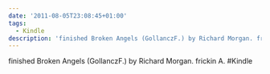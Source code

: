```yaml
---
date: '2011-08-05T23:08:45+01:00'
tags:
  - Kindle
description: 'finished Broken Angels (GollanczF.) by Richard Morgan. frickin A.  #Kindle'
---
```

finished Broken Angels (GollanczF.) by Richard Morgan. frickin A.  #Kindle
